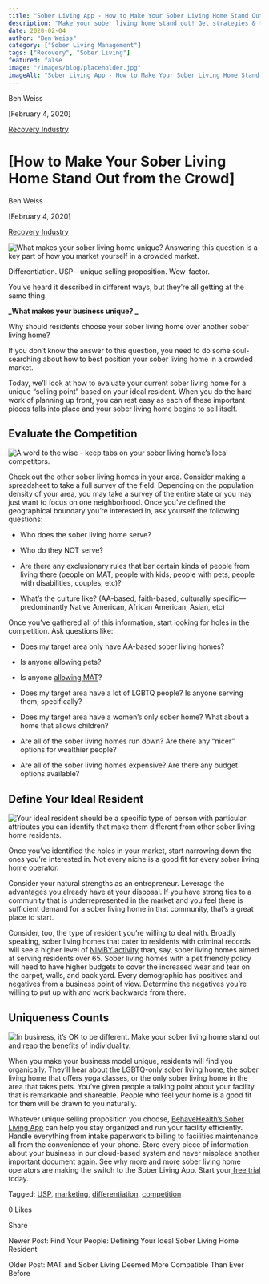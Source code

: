 ```yaml
---
title: "Sober Living App - How to Make Your Sober Living Home Stand Out from the Crowd"
description: "Make your sober living home stand out! Get strategies & tips to differentiate from the competition & attract residents."
date: 2020-02-04
author: "Ben Weiss"
category: ["Sober Living Management"]
tags: ["Recovery", "Sober Living"]
featured: false
image: "/images/blog/placeholder.jpg"
imageAlt: "Sober Living App - How to Make Your Sober Living Home Stand Out from the Crowd"
---
```


Ben Weiss

[February 4, 2020]

[Recovery Industry](/sober-living-app-blog/category/Recovery+Industry)

#  [How to Make Your Sober Living Home Stand Out from the Crowd]

Ben Weiss

[February 4, 2020]

[Recovery Industry](/sober-living-app-blog/category/Recovery+Industry)

![What makes your sober living home unique? Answering this question is a key part of how you market yourself in a crowded market.](/images/blog/how-to-make-your-sober-living-home-stand-out-from-the-crowd/glass_house.png)

Differentiation. USP—unique selling proposition. Wow-factor. 

You’ve heard it described in different ways, but they’re all getting at the same thing. 

**_What makes your business unique?  _**

Why should residents choose your sober living home over another sober living home? 

If you don’t know the answer to this question, you need to do some soul-searching about how to best position your sober living home in a crowded market. 

Today, we’ll look at how to evaluate your current sober living home for a unique “selling point” based on your ideal resident. When you do the hard work of planning up front, you can rest easy as each of these important pieces falls into place and your sober living home begins to sell itself.   

## Evaluate the Competition 

![A word to the wise - keep tabs on your sober living home’s local competitors.](/images/blog/how-to-make-your-sober-living-home-stand-out-from-the-crowd/runners_in_a_race.png)

Check out the other sober living homes in your area. Consider making a spreadsheet to take a full survey of the field. Depending on the population density of your area, you may take a survey of the entire state or you may just want to focus on one neighborhood. Once you’ve defined the geographical boundary you’re interested in, ask yourself the following questions: 

  * Who does the sober living home serve? 

  * Who do they NOT serve? 

  * Are there any exclusionary rules that bar certain kinds of people from living there (people on MAT, people with kids, people with pets, people with disabilities, couples, etc)?

  * What’s the culture like? (AA-based, faith-based, culturally specific—predominantly Native American, African American, Asian, etc)

Once you’ve gathered all of this information, start looking for holes in the competition. Ask questions like:

  * Does my target area only have AA-based sober living homes? 

  * Is anyone allowing pets? 

  * Is anyone [allowing MAT](../../1/21/mat-and-sober-living-deemed-more-compatible-than-ever-before.html)?

  * Does my target area have a lot of LGBTQ people? Is anyone serving them, specifically? 

  * Does my target area have a women’s only sober home? What about a home that allows children? 

  * Are all of the sober living homes run down? Are there any “nicer” options for wealthier people? 

  * Are all of the sober living homes expensive? Are there any budget options available? 

## Define Your Ideal Resident

![Your ideal resident should be a specific type of person with particular attributes you can identify that make them different from other sober living home residents.](/images/blog/how-to-make-your-sober-living-home-stand-out-from-the-crowd/yellow_umbrella_person.png)

Once you’ve identified the holes in your market, start narrowing down the ones you’re interested in. Not every niche is a good fit for every sober living home operator. 

Consider your natural strengths as an entrepreneur. Leverage the advantages you already have at your disposal. If you have strong ties to a community that is underrepresented in the market and you feel there is sufficient demand for a sober living home in that community, that’s a great place to start. 

Consider, too, the type of resident you’re willing to deal with. Broadly speaking, sober living homes that cater to residents with criminal records will see a higher level of [NIMBY activity](../../../2019/11/19/dealing-with-nimbys-at-your-sober-living-housenbsp.html) than, say, sober living homes aimed at serving residents over 65. Sober living homes with a pet friendly policy will need to have higher budgets to cover the increased wear and tear on the carpet, walls, and back yard. Every demographic has positives and negatives from a business point of view. Determine the negatives you’re willing to put up with and work backwards from there. 

## Uniqueness Counts 

![In business, it’s OK to be different. Make your sober living home stand out and reap the benefits of individuality.](/images/blog/how-to-make-your-sober-living-home-stand-out-from-the-crowd/special_girl.png)

When you make your business model unique, residents will find you organically. They’ll hear about the LGBTQ-only sober living home, the sober living home that offers yoga classes, or the only sober living home in the area that takes pets. You’ve given people a talking point about your facility that is remarkable and shareable. People who feel your home is a good fit for them will be drawn to you naturally.

Whatever unique selling proposition you choose, [BehaveHealth’s Sober Living App](/) can help you stay organized and run your facility efficiently. Handle everything from intake paperwork to billing to facilities maintenance all from the convenience of your phone. Store every piece of information about your business in our cloud-based system and never misplace another important document again. See why more and more sober living home operators are making the switch to the Sober Living App. Start your[ free trial ](https://behavehealth.com/get-started)today. 

Tagged: [USP](/sober-living-app-blog/tag/USP), [marketing](/sober-living-app-blog/tag/marketing), [differentiation](https://soberlivingapp.com/sober-living-app-blog/tag/differentiation), [competition](https://soberlivingapp.com/sober-living-app-blog/tag/competition)

0 Likes

Share

Newer Post: Find Your People: Defining Your Ideal Sober Living Home Resident

Older Post: MAT and Sober Living Deemed More Compatible Than Ever Before